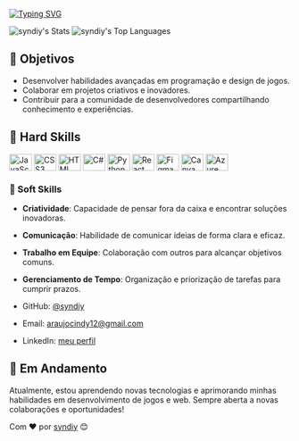 [![Typing SVG](https://readme-typing-svg.herokuapp.com?font=Fira+Code&pause=1000&color=B7AAC0&center=false&width=435&lines=%E2%95%B0%E2%94%88%E2%9E%A4+Hi%2C+i'm+Cindy+%E2%9C%AE%E2%8B%86%CB%99)](https://git.io/typing-svg)

![syndiy's Stats](https://github-readme-stats.vercel.app/api?username=syndiy&theme=material-palenight&show_icons=true&hide_border=true&count_private=true)
![syndiy's Top Languages](https://github-readme-stats.vercel.app/api/top-langs/?username=syndiy&theme=material-palenight&show_icons=true&hide_border=true&layout=compact)

## 🎯 Objetivos

- Desenvolver habilidades avançadas em programação e design de jogos.
- Colaborar em projetos criativos e inovadores.
- Contribuir para a comunidade de desenvolvedores compartilhando conhecimento e experiências.

## 🌟 Hard Skills
<div style="display: inline-block;">
  <img align="center" alt="JavaScript" height="30" width="40" src="https://cdn.jsdelivr.net/gh/devicons/devicon@latest/icons/javascript/javascript-original.svg" />
  <img align="center" alt="CSS3" height="30" width="40" src="https://cdn.jsdelivr.net/gh/devicons/devicon@latest/icons/css3/css3-original.svg" />
  <img align="center" alt="HTML" height="30" width="40" src="https://cdn.jsdelivr.net/gh/devicons/devicon@latest/icons/html5/html5-original.svg" />
  <img align="center" alt="C#" height="30" width="40" src="https://cdn.jsdelivr.net/gh/devicons/devicon@latest/icons/csharp/csharp-original.svg" />
  <img align="center" alt="Python" height="30" width="40" src="https://cdn.jsdelivr.net/gh/devicons/devicon@latest/icons/python/python-original.svg" />
  <img align="center" alt="React" height="30" width="40" src="https://cdn.jsdelivr.net/gh/devicons/devicon@latest/icons/react/react-original.svg" />
  <img align="center" alt="Figma" height="30" width="40" src="https://cdn.jsdelivr.net/gh/devicons/devicon@latest/icons/figma/figma-original.svg" />
  <img align="center" alt="Canva" height="30" width="40" src="https://cdn.jsdelivr.net/gh/devicons/devicon@latest/icons/canva/canva-original.svg" />
  <img align="center" alt="Azure SQL Database" height="30" width="40" src="https://cdn.jsdelivr.net/gh/devicons/devicon@latest/icons/azuresqldatabase/azuresqldatabase-original.svg" />
</div>

### 💼 Soft Skills

- **Criatividade**: Capacidade de pensar fora da caixa e encontrar soluções inovadoras.
- **Comunicação**: Habilidade de comunicar ideias de forma clara e eficaz.
- **Trabalho em Equipe**: Colaboração com outros para alcançar objetivos comuns.
- **Gerenciamento de Tempo**: Organização e priorização de tarefas para cumprir prazos.


- GitHub: [@syndiy](https://github.com/syndiy)
- Email: araujocindy12@gmail.com
- LinkedIn: [meu perfil](www.linkedin.com/in/cindy-vitória-a001612a7)

## 🚀 Em Andamento

Atualmente, estou aprendendo novas tecnologias e aprimorando minhas habilidades em desenvolvimento de jogos e web. Sempre aberta a novas colaborações e oportunidades!

Com ❤️ por [syndiy](https://github.com/syndiy) 😊
